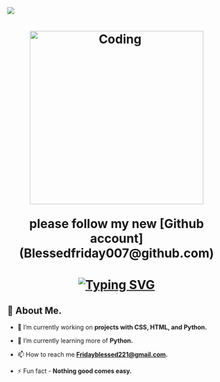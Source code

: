 <img src="https://readme-typing-svg.herokuapp.com/?lines=Welcome+to+my+GitHub+page!&center=true&size=20">
</p>
<p align="center">
</p>
<h1

<p  align='center'>
	<img alt="Coding" width='400'src='https://cdn.dribbble.com/users/1059583/screenshots/4171367/media/34e69eb61a7bd8dea1c957a8b82605a7.gif'></img>
	<br>
</p>
 <p>please follow my new [Github account](Blessedfriday007@github.com)</p>

<p align="center">
</p>


<h1 align="center"> <a href="https://git.io/typing-svg"><img src="https://readme-typing-svg.demolab.com?font=Fira+Code&size=30&pause=1000&color=ed412c&multiline=true&width=600&lines=Hi,+👋🏽+I'm+Friday+Blessed." alt="Typing SVG" /></a></h1>


## 🙋 About Me.

- 🔭 I’m currently working on **projects with  CSS, HTML, and Python.**

- 🌱 I’m currently learning more of **Python.**

- 📫 How to reach me **Fridayblessed221@gmail.com.**

- ⚡ Fun fact - **Nothing good comes easy.**
